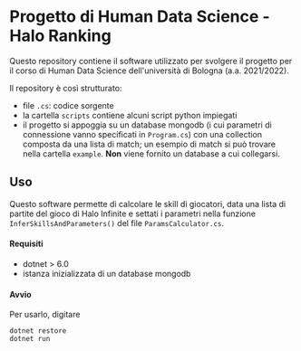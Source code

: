 # Progetto di Human Data Science - Halo Ranking
Questo repository contiene il software utilizzato per svolgere il progetto per il corso di Human Data Science dell'università di Bologna (a.a. 2021/2022). 

Il repository è così strutturato:

* file `.cs`: codice sorgente
* la cartella `scripts` contiene alcuni script python impiegati
* il progetto si appoggia su un database mongodb (i cui parametri di connessione vanno specificati in `Program.cs`) con una collection composta da una lista di match; un esempio di match si può trovare nella cartella `example`. **Non** viene fornito un database a cui collegarsi.

## Uso
Questo software permette di calcolare le skill di giocatori, data una lista di partite del gioco di Halo Infinite e settati i parametri nella funzione `InferSkillsAndParameters()` del file `ParamsCalculator.cs`.

#### Requisiti
* dotnet > 6.0
* istanza inizializzata di un database mongodb

#### Avvio
Per usarlo, digitare 

```
dotnet restore
dotnet run
```